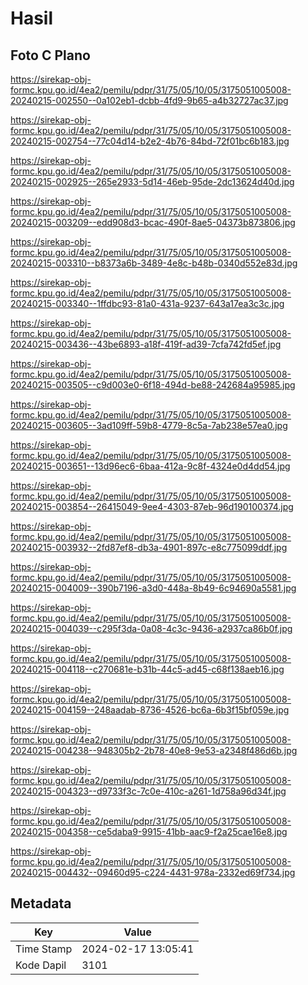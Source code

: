 # Hasil

## Foto C Plano

https://sirekap-obj-formc.kpu.go.id/4ea2/pemilu/pdpr/31/75/05/10/05/3175051005008-20240215-002550--0a102eb1-dcbb-4fd9-9b65-a4b32727ac37.jpg

https://sirekap-obj-formc.kpu.go.id/4ea2/pemilu/pdpr/31/75/05/10/05/3175051005008-20240215-002754--77c04d14-b2e2-4b76-84bd-72f01bc6b183.jpg

https://sirekap-obj-formc.kpu.go.id/4ea2/pemilu/pdpr/31/75/05/10/05/3175051005008-20240215-002925--265e2933-5d14-46eb-95de-2dc13624d40d.jpg

https://sirekap-obj-formc.kpu.go.id/4ea2/pemilu/pdpr/31/75/05/10/05/3175051005008-20240215-003209--edd908d3-bcac-490f-8ae5-04373b873806.jpg

https://sirekap-obj-formc.kpu.go.id/4ea2/pemilu/pdpr/31/75/05/10/05/3175051005008-20240215-003310--b8373a6b-3489-4e8c-b48b-0340d552e83d.jpg

https://sirekap-obj-formc.kpu.go.id/4ea2/pemilu/pdpr/31/75/05/10/05/3175051005008-20240215-003340--1ffdbc93-81a0-431a-9237-643a17ea3c3c.jpg

https://sirekap-obj-formc.kpu.go.id/4ea2/pemilu/pdpr/31/75/05/10/05/3175051005008-20240215-003436--43be6893-a18f-419f-ad39-7cfa742fd5ef.jpg

https://sirekap-obj-formc.kpu.go.id/4ea2/pemilu/pdpr/31/75/05/10/05/3175051005008-20240215-003505--c9d003e0-6f18-494d-be88-242684a95985.jpg

https://sirekap-obj-formc.kpu.go.id/4ea2/pemilu/pdpr/31/75/05/10/05/3175051005008-20240215-003605--3ad109ff-59b8-4779-8c5a-7ab238e57ea0.jpg

https://sirekap-obj-formc.kpu.go.id/4ea2/pemilu/pdpr/31/75/05/10/05/3175051005008-20240215-003651--13d96ec6-6baa-412a-9c8f-4324e0d4dd54.jpg

https://sirekap-obj-formc.kpu.go.id/4ea2/pemilu/pdpr/31/75/05/10/05/3175051005008-20240215-003854--26415049-9ee4-4303-87eb-96d190100374.jpg

https://sirekap-obj-formc.kpu.go.id/4ea2/pemilu/pdpr/31/75/05/10/05/3175051005008-20240215-003932--2fd87ef8-db3a-4901-897c-e8c775099ddf.jpg

https://sirekap-obj-formc.kpu.go.id/4ea2/pemilu/pdpr/31/75/05/10/05/3175051005008-20240215-004009--390b7196-a3d0-448a-8b49-6c94690a5581.jpg

https://sirekap-obj-formc.kpu.go.id/4ea2/pemilu/pdpr/31/75/05/10/05/3175051005008-20240215-004039--c295f3da-0a08-4c3c-9436-a2937ca86b0f.jpg

https://sirekap-obj-formc.kpu.go.id/4ea2/pemilu/pdpr/31/75/05/10/05/3175051005008-20240215-004118--c270681e-b31b-44c5-ad45-c68f138aeb16.jpg

https://sirekap-obj-formc.kpu.go.id/4ea2/pemilu/pdpr/31/75/05/10/05/3175051005008-20240215-004159--248aadab-8736-4526-bc6a-6b3f15bf059e.jpg

https://sirekap-obj-formc.kpu.go.id/4ea2/pemilu/pdpr/31/75/05/10/05/3175051005008-20240215-004238--948305b2-2b78-40e8-9e53-a2348f486d6b.jpg

https://sirekap-obj-formc.kpu.go.id/4ea2/pemilu/pdpr/31/75/05/10/05/3175051005008-20240215-004323--d9733f3c-7c0e-410c-a261-1d758a96d34f.jpg

https://sirekap-obj-formc.kpu.go.id/4ea2/pemilu/pdpr/31/75/05/10/05/3175051005008-20240215-004358--ce5daba9-9915-41bb-aac9-f2a25cae16e8.jpg

https://sirekap-obj-formc.kpu.go.id/4ea2/pemilu/pdpr/31/75/05/10/05/3175051005008-20240215-004432--09460d95-c224-4431-978a-2332ed69f734.jpg


## Metadata

| Key        | Value               |
| ---------- | ------------------- |
| Time Stamp | 2024-02-17 13:05:41 |
| Kode Dapil | 3101                |



